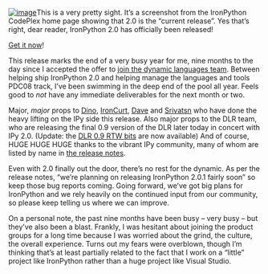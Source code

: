 [![image](http://s3.amazonaws.com/devhawk_images/WindowsLiveWriter/IPyRTWFTW_C47D/image_5.png "image")](http://www.codeplex.com/IronPython/Release/ProjectReleases.aspx?ReleaseId=8365)This
is a very pretty sight. It’s a screenshot from the IronPython CodePlex
home page showing that 2.0 is the “current release”. Yes that’s right,
dear reader, IronPython 2.0 has officially been released!

[Get it
now](http://www.codeplex.com/IronPython/Release/ProjectReleases.aspx?ReleaseId=8365)!

This release marks the end of a very busy year for me, nine months to
the day since I accepted the offer to [join the dynamic languages
team](http://devhawk.net/2008/03/11/joining-the-dynamic-languages-team/).
Between helping ship IronPython 2.0 and helping manage the languages and
tools PDC08 track, I’ve been swimming in the deep end of the pool all
year. Feels good to *not* have any immediate deliverables for the next
month or two.

Major, *major* props to [Dino](http://blogs.msdn.com/dinoviehland),
[IronCurt](http://blogs.msdn.com/curth),
[Dave](http://knowbody.livejournal.com/) and
[Srivatsn](http://blogs.msdn.com/srivatsn) who have done the heavy
lifting on the IPy side this release. Also major props to the DLR team,
who are releasing the final 0.9 version of the DLR later today in
concert with IPy 2.0. (Update: the [DLR 0.9 RTW
bits](http://www.codeplex.com/dlr/Release/ProjectReleases.aspx?ReleaseId=20378)
are now available) And of course, HUGE HUGE HUGE thanks to the vibrant
IPy community, many of whom are listed by name in [the release
notes](http://www.codeplex.com/IronPython/Wiki/View.aspx?title=v2.0.0%20Release%20Notes&referringTitle=Home).

Even with 2.0 finally out the door, there’s no rest for the dynamic. As
per the release notes, “we’re planning on releasing IronPython 2.0.1
fairly soon” so keep those bug reports coming. Going forward, we’ve got
big plans for IronPython and we rely heavily on the continued input from
our community, so please keep telling us where we can improve.

On a personal note, the past nine months have been busy – very busy –
but they’ve also been a blast. Frankly, I was hesitant about joining the
product groups for a long time because I was worried about the grind,
the culture, the overall experience. Turns out my fears were overblown,
though I’m thinking that’s at least partially related to the fact that I
work on a “little” project like IronPython rather than a huge project
like Visual Studio.
